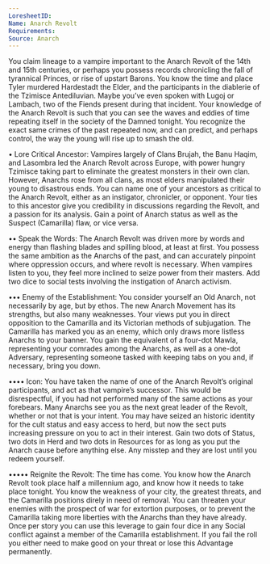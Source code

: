 ```yaml
---
LoresheetID: 
Name: Anarch Revolt
Requirements:
Source: Anarch
---
```


You claim lineage to a vampire important to the Anarch Revolt of the 14th and 15th centuries, or perhaps you possess records chronicling the fall of tyrannical Princes, or rise of upstart Barons. You know the time and place Tyler murdered Hardestadt the Elder, and the participants in the diablerie of the Tzimisce Antediluvian. Maybe you’ve even spoken with Lugoj or Lambach, two of the Fiends present during that incident. Your knowledge of the Anarch Revolt is such that you can see the waves and eddies of time repeating itself in the society of the Damned tonight. You recognize the exact same crimes of the past repeated now, and can predict, and perhaps control, the way the young will rise up to smash the old. 

• Lore Critical Ancestor: Vampires largely of Clans Brujah, the Banu Haqim, and Lasombra led the Anarch Revolt across Europe, with power hungry Tzimisce taking part to eliminate the greatest monsters in their own clan. However, Anarchs rose from all clans, as most elders manipulated their young to disastrous ends. You can name one of your ancestors as critical to the Anarch Revolt, either as an instigator, chronicler, or opponent. Your ties to this ancestor give you credibility in discussions regarding the Revolt, and a passion for its analysis. Gain a point of Anarch status as well as the Suspect (Camarilla) flaw, or vice versa. 

•• Speak the Words: The Anarch Revolt was driven more by words and energy than flashing blades and spilling blood, at least at first. You possess the same ambition as the Anarchs of the past, and can accurately pinpoint where oppression occurs, and where revolt is necessary. When vampires listen to you, they feel more inclined to seize power from their masters. Add two dice to social tests involving the instigation of Anarch activism. 

••• Enemy of the Establishment: You consider yourself an Old Anarch, not necessarily by age, but by ethos. The new Anarch Movement has its strengths, but also many weaknesses. Your views put you in direct opposition to the Camarilla and its Victorian methods of subjugation. The Camarilla has marked you as an enemy, which only draws more listless Anarchs to your banner. You gain the equivalent of a four-dot Mawla, representing your comrades among the Anarchs, as well as a one-dot Adversary, representing someone tasked with keeping tabs on you and, if necessary, bring you down. 

•••• Icon: You have taken the name of one of the Anarch Revolt’s original participants, and act as that vampire’s successor. This would be disrespectful, if you had not performed many of the same actions as your forebears. Many Anarchs see you as the next great leader of the Revolt, whether or not that is your intent. You may have seized an historic identity for the cult status and easy access to herd, but now the sect puts increasing pressure on you to act in their interest. Gain two dots of Status, two dots in Herd and two dots in Resources for as long as you put the Anarch cause before anything else. Any misstep and they are lost until you redeem yourself. 

••••• Reignite the Revolt: The time has come. You know how the Anarch Revolt took place half a millennium ago, and know how it needs to take place tonight. You know the weakness of your city, the greatest threats, and the Camarilla positions direly in need of removal. You can threaten your enemies with the prospect of war for extortion purposes, or to prevent the Camarilla taking more liberties with the Anarchs than they have already. Once per story you can use this leverage to gain four dice in any Social conflict against a member of the Camarilla establishment. If you fail the roll you either need to make good on your threat or lose this Advantage permanently. 